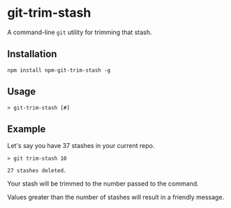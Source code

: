 git-trim-stash
=========

A command-line `git` utility for trimming that stash.

## Installation

    npm install npm-git-trim-stash -g

## Usage

    > git-trim-stash [#]

## Example   

Let's say you have 37 stashes in your current repo.

    > git trim-stash 10

    27 stashes deleted.

Your stash will be trimmed to the number passed to the command.

Values greater than the number of stashes will result in a friendly message.
